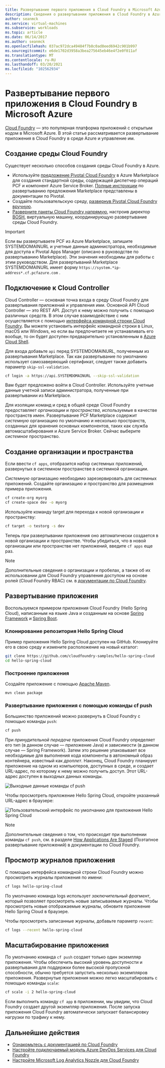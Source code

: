```yaml
---
title: Развертывание первого приложения в Cloud Foundry в Microsoft Azure
description: Сведения о развертывании приложения в Cloud Foundry в Azure
author: seanmck
ms.service: virtual-machines
ms.subservice: workloads
ms.topic: article
ms.date: 06/14/2017
ms.author: seanmck
ms.openlocfilehash: 037ac972dca49484f7b8c0ad8eed6942c901b997
ms.sourcegitcommit: e6de1702d3958a3bea275645eb46e4f2e0f011af
ms.translationtype: MT
ms.contentlocale: ru-RU
ms.lasthandoff: 03/20/2021
ms.locfileid: "102562934"
---
```

# <a name="deploy-your-first-app-to-cloud-foundry-on-microsoft-azure"></a>Развертывание первого приложения в Cloud Foundry в Microsoft Azure

[Cloud Foundry](https://cloudfoundry.org) — это популярная платформа приложений с открытым кодом в Microsoft Azure. В этой статье рассматривается развертывание приложения в Cloud Foundry в среде Azure и управление им.

## <a name="create-a-cloud-foundry-environment"></a>Создание среды Cloud Foundry

Существует несколько способов создания среды Cloud Foundry в Azure.

- Используйте [предложение Pivotal Cloud Foundry][pcf-azuremarketplace] в Azure Marketplace для создания стандартной среды, содержащей диспетчер операций PCF и компонент Azure Service Broker. [Полные инструкции][pcf-azuremarketplace-pivotaldocs] по развертыванию предложения Marketplace представлены в документации по Pivotal.
- Создайте пользовательскую среду, [развернув Pivotal Cloud Foundry вручную][pcf-custom].
- [Разверните пакеты Cloud Foundry напрямую][oss-cf-bosh], настроив директор [BOSH](https://bosh.io), виртуальную машину, координирующую развертывание среды Cloud Foundry.

> [!IMPORTANT] 
> Если вы развертываете PCF из Azure Marketplace, запишите SYSTEMDOMAINURL и учетные данные администратора, необходимые для доступа к Pivotal Apps Manager (описано в руководстве по развертыванию Marketplace). Эти значения необходимы для работы с этим руководством. Для развертываний Marketplace SYSTEMDOMAINURL имеет форму `https://system.*ip-address*.cf.pcfazure.com` .

## <a name="connect-to-the-cloud-controller"></a>Подключение к Cloud Controller

Cloud Controller — основная точка входа в среду Cloud Foundry для развертывания приложений и управления ими. Основной API Cloud Controller — это REST API. Доступ к нему можно получить с помощью различных средств. В этом случае взаимодействие с ним осуществляется с помощью [интерфейса командной строки Cloud Foundry][cf-cli]. Вы можете установить интерфейс командной строки в Linux, macOS или Windows, но если вы предпочитаете не устанавливать его вообще, то он будет доступен предварительно установленным в [Azure Cloud Shell][cloudshell-docs].

Для входа добавьте `api` перед SYSTEMDOMAINURL, полученным из развертывания Marketplace. Так как развертывание по умолчанию использует самозаверяющий сертификат, следует также добавить параметр `skip-ssl-validation`.

```bash
cf login -a https://api.SYSTEMDOMAINURL --skip-ssl-validation
```

Вам будет предложено войти в Cloud Controller. Используйте учетные данные учетной записи администратора, полученные при развертывании из Marketplace.

Для изоляции команд и сред в общей среде Cloud Foundry предоставляет *организации* и *пространства*, используемые в качестве пространств имен. Развертывание PCF Marketplace содержит *системную* организацию по умолчанию и несколько пространств, созданных для хранения основных компонентов, таких как служба автомасштабирования и Azure Service Broker. Сейчас выберите *системное* пространство.


## <a name="create-an-org-and-space"></a>Создание организации и пространства

Если ввести `cf apps`, отобразится набор системных приложений, развернутых в системном пространстве в системной организации. 

*Системную* организацию необходимо зарезервировать для системных приложений. Создайте организацию и пространство для размещения примера приложения.

```bash
cf create-org myorg
cf create-space dev -o myorg
```

Используйте команду target для перехода к новой организации и пространству:

```bash
cf target -o testorg -s dev
```

Теперь при развертывании приложения оно автоматически создается в новой организации и пространстве. Чтобы убедиться, что в новой организации или пространстве нет приложений, введите `cf apps` еще раз.

> [!NOTE] 
> Дополнительные сведения о организации и пробелах, а также об их использовании для Cloud Foundry управления доступом на основе ролей (Cloud Foundry RBAC) см. в [документации по Cloud Foundry][cf-orgs-spaces-docs].

## <a name="deploy-an-application"></a>Развертывание приложения

Воспользуемся примером приложения Cloud Foundry (Hello Spring Cloud), написанным на языке Java и созданным на основе [Spring Framework](https://spring.io) и [Spring Boot](https://projects.spring.io/spring-boot/).

### <a name="clone-the-hello-spring-cloud-repository"></a>Клонирование репозитория Hello Spring Cloud

Пример приложения Hello Spring Cloud доступен на GitHub. Клонируйте его в свою среду и измените расположение на новый каталог:

```bash
git clone https://github.com/cloudfoundry-samples/hello-spring-cloud
cd hello-spring-cloud
```

### <a name="build-the-application"></a>Построение приложения

Создайте приложение с помощью [Apache Maven](https://maven.apache.org).

```bash
mvn clean package
```

### <a name="deploy-the-application-with-cf-push"></a>Развертывание приложения с помощью команды cf push

Большинство приложений можно развернуть в Cloud Foundry с помощью команды `push`:

```bash
cf push
```

При *принудительной передаче* приложения Cloud Foundry определяет его тип (в данном случае — приложение Java) и зависимости (в данном случае — Spring Framework). Затем это решение упаковывает все необходимые для выполнения кода компоненты в автономный образ контейнера, известный как *дроплет*. Наконец, Cloud Foundry планирует приложение на одном из компьютеров, доступных в среде, и создает URL-адрес, по которому к нему можно получить доступ. Этот URL-адрес доступен в выходных данных команды.

![Выходные данные команды cf push][cf-push-output]

Чтобы просмотреть приложение Hello Spring Cloud, откройте указанный URL-адрес в браузере:

![Пользовательский интерфейс по умолчанию для приложения Hello Spring Cloud][hello-spring-cloud-basic]

> [!NOTE] 
> Дополнительные сведения о том, что происходит при выполнении команды `cf push`, см. в разделе [How Applications Are Staged][cf-push-docs] (Поэтапное развертывание приложений) в документации по Cloud Foundry.

## <a name="view-application-logs"></a>Просмотр журналов приложения

С помощью интерфейса командной строки Cloud Foundry можно просмотреть журналы приложения по имени:

```bash
cf logs hello-spring-cloud
```

По умолчанию команда logs использует *заключительный фрагмент*, который позволяет просмотреть новые записываемые журналы. Чтобы просмотреть новые отображаемые журналы, обновите приложение Hello Spring Cloud в браузере.

Чтобы просмотреть записанные журналы, добавьте параметр `recent`:

```bash
cf logs --recent hello-spring-cloud
```

## <a name="scale-the-application"></a>Масштабирование приложения

По умолчанию команда `cf push` создает только один экземпляр приложения. Чтобы обеспечить высокий уровень доступности и развертывания для поддержки более высокой пропускной способности, обычно требуется запустить несколько экземпляров приложения. Развернутые приложения можно легко масштабировать с помощью команды `scale`:

```bash
cf scale -i 2 hello-spring-cloud
```

Если выполнить команду `cf app` в приложении, мы увидим, что Cloud Foundry создает другой экземпляр приложения. После запуска приложения Cloud Foundry автоматически запускает балансировку нагрузки по трафику к нему.


## <a name="next-steps"></a>Дальнейшие действия

- [Ознакомьтесь с документацией по Cloud Foundry][cloudfoundry-docs]
- [Настройте подключаемый модуль Azure DevOps Services для Cloud Foundry][vsts-plugin]
- [Настройте Microsoft Log Analytics Nozzle для Cloud Foundry][loganalytics-nozzle]

<!-- LINKS -->

[pcf-azuremarketplace]: https://azuremarketplace.microsoft.com/marketplace/apps/pivotal.pivotal-cloud-foundry
[pcf-custom]: https://docs.pivotal.io/pivotalcf/1-10/customizing/azure.html
[oss-cf-bosh]: https://github.com/cloudfoundry-incubator/bosh-azure-cpi-release/tree/master/docs
[pcf-azuremarketplace-pivotaldocs]: https://docs.pivotal.io/pivotalcf/customizing/pcf_azure.html
[cf-cli]: https://github.com/cloudfoundry/cli
[cloudshell-docs]: ../cloud-shell/overview.md
[cf-orgs-spaces-docs]: https://docs.cloudfoundry.org/concepts/roles.html
[spring-boot]: https://projects.spring.io/spring-boot/
[spring-framework]: https://spring.io
[cf-push-docs]: https://docs.cloudfoundry.org/concepts/how-applications-are-staged.html
[cloudfoundry-docs]: https://docs.cloudfoundry.org
[vsts-plugin]: https://github.com/Microsoft/vsts-cloudfoundry
[loganalytics-nozzle]: https://github.com/Azure/oms-log-analytics-firehose-nozzle

<!-- IMAGES -->
[cf-push-output]: ./media/cloudfoundry-deploy-your-first-app/cf-push-output.png
[hello-spring-cloud-basic]: ./media/cloudfoundry-deploy-your-first-app/hello-spring-cloud-basic.png